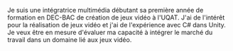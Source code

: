 Je suis une intégratrice multimédia débutant sa première année de formation en DEC-BAC de création de jeux vidéo à l'UQAT.
J'ai de l'intérêt pour la réalisation de jeux vidéo et j'ai de l'expérience avec C# dans Unity.
Je veux être en mesure d'évaluer ma capacité à intégrer le marché du travail dans un domaine lié aux jeux vidéo.
